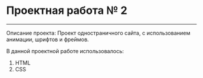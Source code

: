 # Проектная работа № 2
------
Описание проекта:
Проект одностраничного сайта, с использованием анимации, шрифтов и фреймов.

В данной проектной работе использовалось:
1. HTML
2. CSS

